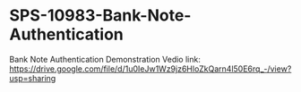 # SPS-10983-Bank-Note-Authentication
Bank Note Authentication
Demonstration Vedio link: https://drive.google.com/file/d/1u0IeJw1Wz9jz6HloZkQarn4l50E6rq_-/view?usp=sharing
